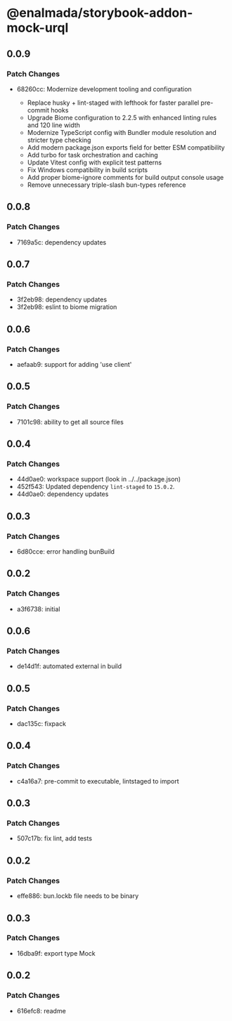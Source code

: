 # @enalmada/storybook-addon-mock-urql

## 0.0.9

### Patch Changes

- 68260cc: Modernize development tooling and configuration

  - Replace husky + lint-staged with lefthook for faster parallel pre-commit hooks
  - Upgrade Biome configuration to 2.2.5 with enhanced linting rules and 120 line width
  - Modernize TypeScript config with Bundler module resolution and stricter type checking
  - Add modern package.json exports field for better ESM compatibility
  - Add turbo for task orchestration and caching
  - Update Vitest config with explicit test patterns
  - Fix Windows compatibility in build scripts
  - Add proper biome-ignore comments for build output console usage
  - Remove unnecessary triple-slash bun-types reference

## 0.0.8

### Patch Changes

- 7169a5c: dependency updates

## 0.0.7

### Patch Changes

- 3f2eb98: dependency updates
- 3f2eb98: eslint to biome migration

## 0.0.6

### Patch Changes

- aefaab9: support for adding 'use client'

## 0.0.5

### Patch Changes

- 7101c98: ability to get all source files

## 0.0.4

### Patch Changes

- 44d0ae0: workspace support (look in ../../package.json)
- 452f543: Updated dependency `lint-staged` to `15.0.2`.
- 44d0ae0: dependency updates

## 0.0.3

### Patch Changes

- 6d80cce: error handling bunBuild

## 0.0.2

### Patch Changes

- a3f6738: initial

## 0.0.6

### Patch Changes

- de14d1f: automated external in build

## 0.0.5

### Patch Changes

- dac135c: fixpack

## 0.0.4

### Patch Changes

- c4a16a7: pre-commit to executable, lintstaged to import

## 0.0.3

### Patch Changes

- 507c17b: fix lint, add tests

## 0.0.2

### Patch Changes

- effe886: bun.lockb file needs to be binary

## 0.0.3

### Patch Changes

- 16dba9f: export type Mock

## 0.0.2

### Patch Changes

- 616efc8: readme
